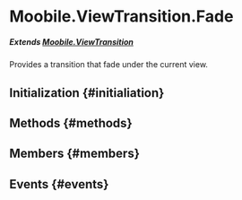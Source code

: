 Moobile.ViewTransition.Fade
================================================================================

##### Extends [Moobile.ViewTransition](ViewTransition/ViewTransition.md)

Provides a transition that fade under the current view.

Initialization {#initialiation}
--------------------------------------------------------------------------------

Methods {#methods}
--------------------------------------------------------------------------------


Members {#members}
--------------------------------------------------------------------------------


Events {#events}
--------------------------------------------------------------------------------